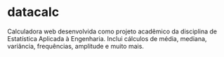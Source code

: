 # datacalc
Calculadora web desenvolvida como projeto acadêmico da disciplina de Estatística Aplicada à Engenharia. Inclui cálculos de média, mediana, variância, frequências, amplitude e muito mais.
